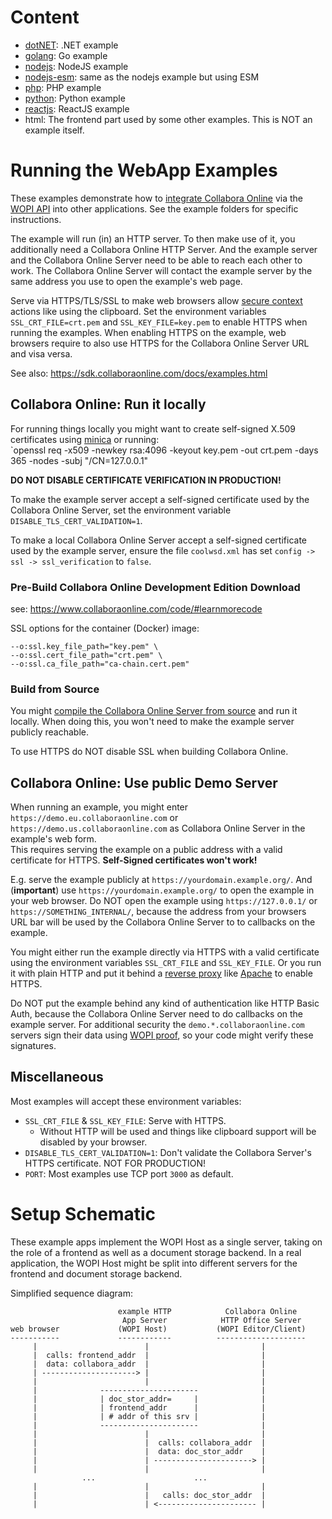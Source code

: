 # Content

- [dotNET](dotNET): .NET example
- [golang](golang): Go example
- [nodejs](nodejs): NodeJS example
- [nodejs-esm](nodejs-esm): same as the nodejs example but using ESM
- [php](php): PHP example
- [python](python): Python example
- [reactjs](reactjs): ReactJS example
- html: The frontend part used by some other examples. This is NOT an example itself.

# Running the WebApp Examples

These examples demonstrate how to [integrate Collabora Online](https://sdk.collaboraonline.com/docs/How_to_integrate.html) via the [WOPI API](https://en.wikipedia.org/wiki/Web_Application_Open_Platform_Interface) into other applications. See the example folders for specific instructions.

The example will run (in) an HTTP server. To then make use of it, you additionally need a Collabora Online HTTP Server. And the example server and the Collabora Online Server need to be able to reach each other to work. The Collabora Online Server will contact the example server by the same address you use to open the example's web page.

Serve via HTTPS/TLS/SSL to make web browsers allow [secure context](https://developer.mozilla.org/docs/Web/Security/Secure_Contexts) actions like using the clipboard. Set the environment variables `SSL_CRT_FILE=crt.pem` and `SSL_KEY_FILE=key.pem` to enable HTTPS when running the examples. When enabling HTTPS on the example, web browsers require to also use HTTPS for the Collabora Online Server URL and visa versa.

See also: https://sdk.collaboraonline.com/docs/examples.html

## Collabora Online: Run it locally

For running things locally you might want to create self-signed X.509 certificates using [minica](https://github.com/jsha/minica) or running:  
`openssl req -x509 -newkey rsa:4096 -keyout key.pem -out crt.pem -days 365 -nodes -subj "/CN=127.0.0.1"

**DO NOT DISABLE CERTIFICATE VERIFICATION IN PRODUCTION!**

To make the example server accept a self-signed certificate used by the Collabora Online Server, set the environment variable `DISABLE_TLS_CERT_VALIDATION=1`.

To make a local Collabora Online Server accept a self-signed certificate used by the example server, ensure the file `coolwsd.xml` has set `config -> ssl -> ssl_verification` to `false`.

### Pre-Build Collabora Online Development Edition Download

see: https://www.collaboraonline.com/code/#learnmorecode

SSL options for the container (Docker) image:
```
--o:ssl.key_file_path="key.pem" \
--o:ssl.cert_file_path="crt.pem" \
--o:ssl.ca_file_path="ca-chain.cert.pem"
```

### Build from Source

You might [compile the Collabora Online Server from source](https://collaboraonline.github.io/post/build-code/) and run it locally. When doing this, you won't need to make the example server publicly reachable.

To use HTTPS do NOT disable SSL when building Collabora Online.

## Collabora Online: Use public Demo Server

When running an example, you might enter `https://demo.eu.collaboraonline.com` or `https://demo.us.collaboraonline.com` as Collabora Online Server in the example's web form.  
This requires serving the example on a public address with a valid certificate for HTTPS. **Self-Signed certificates won't work!**

E.g. serve the example publicly at `https://yourdomain.example.org/`. And (**important**) use `https://yourdomain.example.org/` to open the example in your web browser. Do NOT open the example using `https://127.0.0.1/` or `https://SOMETHING_INTERNAL/`, because the address from your browsers URL bar will be used by the Collabora Online Server to to callbacks on the example.

You might either run the example directly via HTTPS with a valid certificate using the environment variables `SSL_CRT_FILE` and `SSL_KEY_FILE`. Or you run it with plain HTTP and put it behind a [reverse proxy](https://en.wikipedia.org/wiki/Reverse_proxy) like [Apache](https://httpd.apache.org/docs/current/howto/reverse_proxy.html) to enable HTTPS.

Do NOT put the example behind any kind of authentication like HTTP Basic Auth, because the Collabora Online Server need to do callbacks on the example server. For additional security the `demo.*.collaboraonline.com` servers sign their data using [WOPI proof](https://sdk.collaboraonline.com/docs/advanced_integration.html#wopi-proof), so your code might verify these signatures.

## Miscellaneous

Most examples will accept these environment variables:
- `SSL_CRT_FILE` & `SSL_KEY_FILE`: Serve with HTTPS.
  - Without HTTP will be used and things like clipboard support will be disabled by your browser.
- `DISABLE_TLS_CERT_VALIDATION=1`: Don't validate the Collabora Server's HTTPS certificate. NOT FOR PRODUCTION!
- `PORT`: Most examples use TCP port `3000` as default.

# Setup Schematic

These example apps implement the WOPI Host as a single server, taking on the role of a frontend as well as a document storage backend. In a real application, the WOPI Host might be split into different servers for the frontend and document storage backend.

Simplified sequence diagram:

```
                        example HTTP            Collabora Online
                         App Server            HTTP Office Server
web browser             (WOPI Host)           (WOPI Editor/Client)
-----------             ------------          --------------------
     |                        |                         |
     |  calls: frontend_addr  |                         |
     |  data: collabora_addr  |                         |
     | ---------------------> |                         |
     |                        |                         |
     |              ----------------------              |
     |              | doc_stor_addr=     |              |
     |              | frontend_addr      |              |
     |              | # addr of this srv |              |
     |              ----------------------              |
     |                        |                         |
     |                        |  calls: collabora_addr  |
     |                        |  data: doc_stor_addr    |
     |                        | ----------------------> |
     |                        |                         |
                ...                      ...
     |                        |                         |
     |                        |   calls: doc_stor_addr  |
     |                        | <---------------------- |
```
